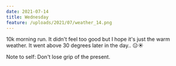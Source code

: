 ```yaml
---
date: 2021-07-14
title: Wednesday
feature: /uploads/2021/07/weather_14.png
---
```


10k morning run. It didn't feel too good but I hope it's just the warm weather. It went above 30 degrees later in the day.. 😑☀️

Note to self: Don't lose grip of the present.
